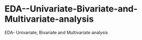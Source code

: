 # EDA--Univariate-Bivariate-and-Multivariate-analysis
EDA- Univariate, Bivariate and Multivariate analysis
